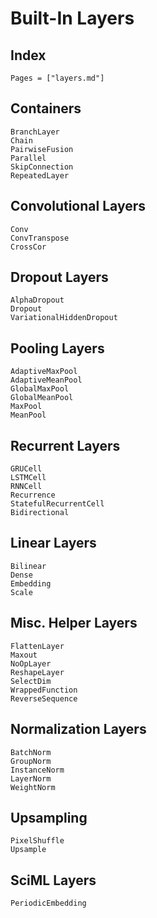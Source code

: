 # Built-In Layers

## Index

```@index
Pages = ["layers.md"]
```

## Containers

```@docs
BranchLayer
Chain
PairwiseFusion
Parallel
SkipConnection
RepeatedLayer
```

## Convolutional Layers

```@docs
Conv
ConvTranspose
CrossCor
```

## Dropout Layers

```@docs
AlphaDropout
Dropout
VariationalHiddenDropout
```

## Pooling Layers

```@docs
AdaptiveMaxPool
AdaptiveMeanPool
GlobalMaxPool
GlobalMeanPool
MaxPool
MeanPool
```

## Recurrent Layers

```@docs
GRUCell
LSTMCell
RNNCell
Recurrence
StatefulRecurrentCell
Bidirectional
```

## Linear Layers

```@docs
Bilinear
Dense
Embedding
Scale
```

## Misc. Helper Layers

```@docs
FlattenLayer
Maxout
NoOpLayer
ReshapeLayer
SelectDim
WrappedFunction
ReverseSequence
```

## Normalization Layers

```@docs
BatchNorm
GroupNorm
InstanceNorm
LayerNorm
WeightNorm
```

## Upsampling

```@docs
PixelShuffle
Upsample
```

## SciML Layers

```@docs
PeriodicEmbedding
```

